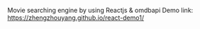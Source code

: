 Movie searching engine by using Reactjs & omdbapi
Demo link: https://zhengzhouyang.github.io/react-demo1/
